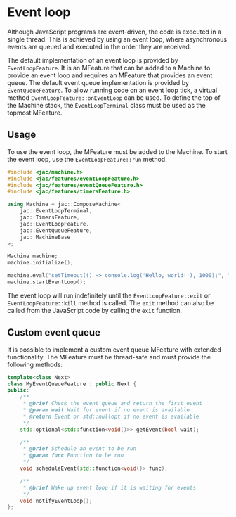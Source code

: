 # Event loop

Although JavaScript programs are event-driven, the code is executed in a single thread. This is achieved by using an event loop, where asynchronous
events are queued and executed in the order they are received.

The default implementation of an event loop is provided by `EventLoopFeature`. It is an MFeature that can be added to a Machine to provide
an event loop and requires an MFeature that provides an event queue. The default event queue implementation is provided by `EventQueueFeature`.
To allow running code on an event loop tick, a virtual method `EventLoopFeature::onEventLoop` can be used. To define the top of the Machine stack,
the `EventLoopTerminal` class must be used as the topmost MFeature.


## Usage

To use the event loop, the MFeature must be added to the Machine. To start the event loop, use the `EventLoopFeature::run` method.

```cpp
#include <jac/machine.h>
#include <jac/features/eventLoopFeature.h>
#include <jac/features/eventQueueFeature.h>
#include <jac/features/timersFeature.h>

using Machine = jac::ComposeMachine<
    jac::EventLoopTerminal,
    jac::TimersFeature,
    jac::EventLoopFeature,
    jac::EventQueueFeature,
    jac::MachineBase
>;

Machine machine;
machine.initialize();

machine.eval("setTimeout(() => console.log('Hello, world!'), 1000);", "<stdin>", jac::EvalFlags::Global);
machine.startEventLoop();
```

The event loop will run indefinitely until the `EventLoopFeature::exit` or `EventLoopFeature::kill` method is called. The `exit` method can
also be called from the JavaScript code by calling the `exit` function.


## Custom event queue

It is possible to implement a custom event queue MFeature with extended functionality. The MFeature must be thread-safe and must provide the following methods:

```cpp
template<class Next>
class MyEventQueueFeature : public Next {
public:
    /**
     * @brief Check the event queue and return the first event
     * @param wait Wait for event if no event is available
     * @return Event or std::nullopt if no event is available
     */
    std::optional<std::function<void()>> getEvent(bool wait);

    /**
     * @brief Schedule an event to be run
     * @param func Function to be run
     */
    void scheduleEvent(std::function<void()> func);

    /**
     * @brief Wake up event loop if it is waiting for events
     */
    void notifyEventLoop();
};
```
